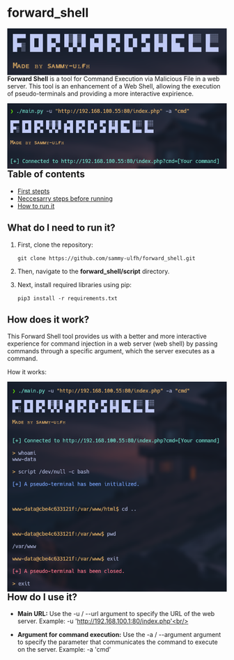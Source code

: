 # forward_shell

<p align="center">
    <img width="700"
        src="images/001.png"
        alt="Main Banner"
        style="float: left; margin-right: 10px;">
</p>

**Forward Shell** is a tool for Command Execution via Malicious File in a web server. This tool is an enhancement of a Web Shell, allowing the execution of pseudo-terminals and providing a more interactive expirience.

<p align="center">
    <img width="700"
        src="images/002.png"
        alt="Tool excecution Example"
        style="float: left; margin-right: 10px;">
</p>

## Table of contents

- [First stepts](#what-do-i-need-to-run-it)
- [Neccesarry steps before running](#how-does-it-work)
- [How to run it](#how-do-i-use-it)

## What do I need to run it?

1. First, clone the repository:

    ```git
    git clone https://github.com/sammy-ulfh/forward_shell.git
    ```

2. Then, navigate to the **forward_shell/script** directory.

3. Next, install required libraries using pip:

    ```pip3
    pip3 install -r requirements.txt
    ```

## How does it work?

This Forward Shell tool provides us with a better and more interactive experience for command injection in a web server (web shell) by passing commands through a specific argument, which the server executes as a command.

How it works:<br/>

<p align="center">
    <img width="700"
        src="images/003.png"
        alt="Tool excecution Example"
        style="float: left; margin-right: 10px;">
</p>


## How do I use it?

- **Main URL:**
    Use the -u / --url argument to specify the URL of the web server.
    Example: -u 'http://192.168.100.1:80/index.php'<br/>

- **Argument for command execution:**
    Use the -a / --argument argument to specify the parameter that communicates the command to execute on the server.
    Example: -a 'cmd'<br/>

